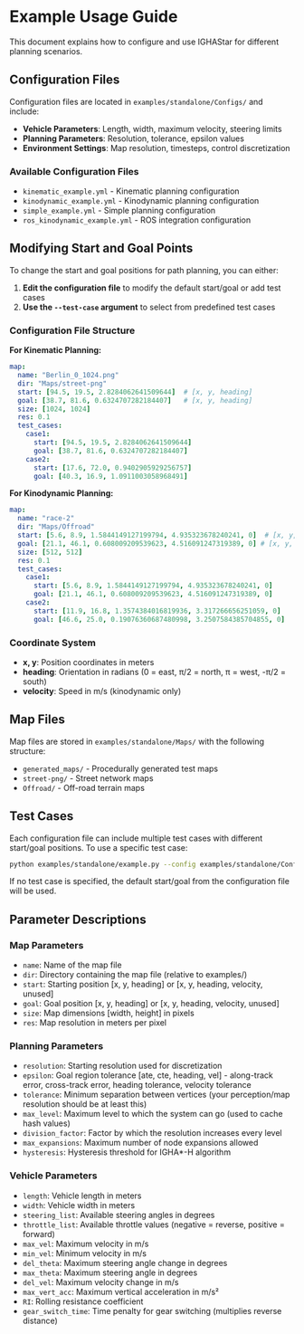 # Example Usage Guide

This document explains how to configure and use IGHAStar for different planning scenarios.

## Configuration Files

Configuration files are located in `examples/standalone/Configs/` and include:

- **Vehicle Parameters**: Length, width, maximum velocity, steering limits
- **Planning Parameters**: Resolution, tolerance, epsilon values
- **Environment Settings**: Map resolution, timesteps, control discretization

### Available Configuration Files
- `kinematic_example.yml` - Kinematic planning configuration
- `kinodynamic_example.yml` - Kinodynamic planning configuration  
- `simple_example.yml` - Simple planning configuration
- `ros_kinodynamic_example.yml` - ROS integration configuration

## Modifying Start and Goal Points

To change the start and goal positions for path planning, you can either:

1. **Edit the configuration file** to modify the default start/goal or add test cases
2. **Use the `--test-case` argument** to select from predefined test cases

### Configuration File Structure

**For Kinematic Planning:**
```yaml
map:
  name: "Berlin_0_1024.png"
  dir: "Maps/street-png"
  start: [94.5, 19.5, 2.8284062641509644]  # [x, y, heading]
  goal: [38.7, 81.6, 0.6324707282184407]   # [x, y, heading]
  size: [1024, 1024]
  res: 0.1
  test_cases:
    case1:
      start: [94.5, 19.5, 2.8284062641509644]
      goal: [38.7, 81.6, 0.6324707282184407]
    case2:
      start: [17.6, 72.0, 0.9402905929256757]
      goal: [40.3, 16.9, 1.0911003058968491]
```

**For Kinodynamic Planning:**
```yaml
map:
  name: "race-2"
  dir: "Maps/Offroad"
  start: [5.6, 8.9, 1.5844149127199794, 4.935323678240241, 0]  # [x, y, heading, velocity, unused]
  goal: [21.1, 46.1, 0.608009209539623, 4.516091247319389, 0] # [x, y, heading, velocity, unused]
  size: [512, 512]
  res: 0.1
  test_cases:
    case1:
      start: [5.6, 8.9, 1.5844149127199794, 4.935323678240241, 0]
      goal: [21.1, 46.1, 0.608009209539623, 4.516091247319389, 0]
    case2:
      start: [11.9, 16.8, 1.3574384016819936, 3.317266656251059, 0]
      goal: [46.6, 25.0, 0.19076360687480998, 3.2507584385704855, 0]
```

### Coordinate System
- **x, y**: Position coordinates in meters
- **heading**: Orientation in radians (0 = east, π/2 = north, π = west, -π/2 = south)
- **velocity**: Speed in m/s (kinodynamic only)

## Map Files

Map files are stored in `examples/standalone/Maps/` with the following structure:
- `generated_maps/` - Procedurally generated test maps
- `street-png/` - Street network maps
- `Offroad/` - Off-road terrain maps

## Test Cases

Each configuration file can include multiple test cases with different start/goal positions. To use a specific test case:

```bash
python examples/standalone/example.py --config examples/standalone/Configs/kinematic_example.yml --test-case case2
```

If no test case is specified, the default start/goal from the configuration file will be used.

## Parameter Descriptions

### Map Parameters
- `name`: Name of the map file
- `dir`: Directory containing the map file (relative to examples/)
- `start`: Starting position [x, y, heading] or [x, y, heading, velocity, unused]
- `goal`: Goal position [x, y, heading] or [x, y, heading, velocity, unused]
- `size`: Map dimensions [width, height] in pixels
- `res`: Map resolution in meters per pixel

### Planning Parameters
- `resolution`: Starting resolution used for discretization
- `epsilon`: Goal region tolerance [ate, cte, heading, vel] - along-track error, cross-track error, heading tolerance, velocity tolerance
- `tolerance`: Minimum separation between vertices (your perception/map resolution should be at least this)
- `max_level`: Maximum level to which the system can go (used to cache hash values)
- `division_factor`: Factor by which the resolution increases every level
- `max_expansions`: Maximum number of node expansions allowed
- `hysteresis`: Hysteresis threshold for IGHA*-H algorithm

### Vehicle Parameters
- `length`: Vehicle length in meters
- `width`: Vehicle width in meters
- `steering_list`: Available steering angles in degrees
- `throttle_list`: Available throttle values (negative = reverse, positive = forward)
- `max_vel`: Maximum velocity in m/s
- `min_vel`: Minimum velocity in m/s
- `del_theta`: Maximum steering angle change in degrees
- `max_theta`: Maximum steering angle in degrees
- `del_vel`: Maximum velocity change in m/s
- `max_vert_acc`: Maximum vertical acceleration in m/s²
- `RI`: Rolling resistance coefficient
- `gear_switch_time`: Time penalty for gear switching (multiplies reverse distance) 